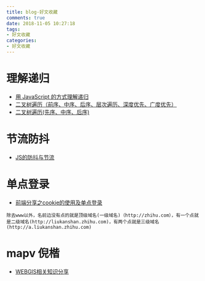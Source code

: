 ```yaml
---
title: blog-好文收藏
comments: true
date: 2018-11-05 10:27:18
tags:
- 好文收藏
categories:
- 好文收藏
---
```


# 理解递归

- [用 JavaScript 的方式理解递归](https://juejin.im/post/5bd1e574e51d457a262885bc)
- [二叉树遍历（前序、中序、后序、层次遍历、深度优先、广度优先）](https://blog.csdn.net/My_Jobs/article/details/43451187)
- [二叉树遍历(先序、中序、后序)](https://www.jianshu.com/p/456af5480cee)

# 节流防抖

- [JS的防抖与节流](https://mp.weixin.qq.com/s/Vkshf-nEDwo2ODUJhxgzVA)

# 单点登录

- [前端分享之cookie的使用及单点登录](https://segmentfault.com/a/1190000011295587)

```
除去www以外，名前边没有点的就是顶级域名(一级域名)（http://zhihu.com），有一个点就是二级域名(http://liukanshan.zhihu.com)，有两个点就是三级域名(http://a.liukanshan.zhihu.com)
```

# mapv 倪楷

- [WEBGIS相关知识分享](http://nikai.us/weblog/webgis-info/)
